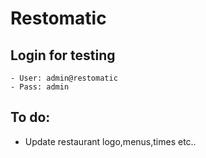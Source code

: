 # Restomatic

## Login for testing
    - User: admin@restomatic
    - Pass: admin

## To do:
- Update restaurant logo,menus,times etc..